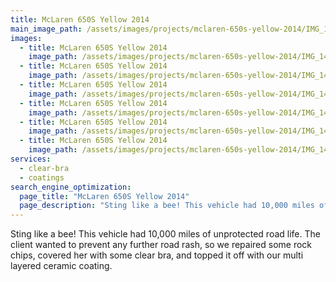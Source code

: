 ```yaml
---
title: McLaren 650S Yellow 2014
main_image_path: /assets/images/projects/mclaren-650s-yellow-2014/IMG_1488.jpg
images:
  - title: McLaren 650S Yellow 2014
    image_path: /assets/images/projects/mclaren-650s-yellow-2014/IMG_1492.jpg
  - title: McLaren 650S Yellow 2014
    image_path: /assets/images/projects/mclaren-650s-yellow-2014/IMG_1490.jpg
  - title: McLaren 650S Yellow 2014
    image_path: /assets/images/projects/mclaren-650s-yellow-2014/IMG_1484.jpg
  - title: McLaren 650S Yellow 2014
    image_path: /assets/images/projects/mclaren-650s-yellow-2014/IMG_1483.jpg
  - title: McLaren 650S Yellow 2014
    image_path: /assets/images/projects/mclaren-650s-yellow-2014/IMG_1474.jpg
  - title: McLaren 650S Yellow 2014
    image_path: /assets/images/projects/mclaren-650s-yellow-2014/IMG_1473.jpg
services:
  - clear-bra
  - coatings
search_engine_optimization:
  page_title: "McLaren 650S Yellow 2014"
  page_description: "Sting like a bee! This vehicle had 10,000 miles of unprotected road life."
---
```

Sting like a bee! This vehicle had 10,000 miles of unprotected road life. The client wanted to prevent any further road rash, so we repaired some rock chips, covered her with some clear bra, and topped it off with our multi layered ceramic coating.
